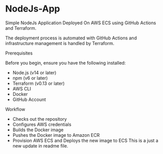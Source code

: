 # NodeJs-App
Simple NodeJs Application Deployed On AWS ECS using GitHub Actions and Terraform.

 The deployment process is automated with GitHub Actions and infrastructure management is handled by Terraform.


Prerequisites

Before you begin, ensure you have the following installed:

   - Node.js (v14 or later)
   - npm (v6 or later)
   - Terraform (v0.13 or later)
   - AWS CLI
   - Docker
   - GitHub Account

Workflow
   - Checks out the repository
   - Configures AWS credentials
   - Builds the Docker image
   - Pushes the Docker image to Amazon ECR
   - Provision AWS ECS and Deploys the new image to ECS
This is a just a new update in readme file.   
